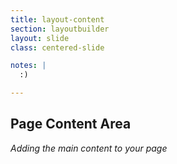 ```yaml
---
title: layout-content
section: layoutbuilder
layout: slide
class: centered-slide

notes: |
  :)

---
```


## Page Content Area

_Adding the main content to your page_